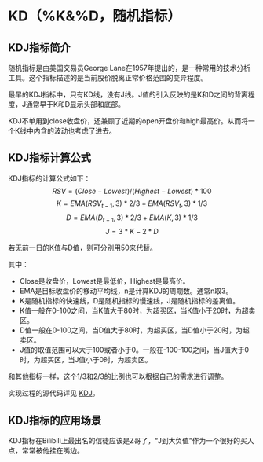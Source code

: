 # KD（%K&%D，随机指标）

## KDJ指标简介
随机指标是由美国交易员George Lane在1957年提出的，是一种常用的技术分析工具。这个指标描述的是当前股价脱离正常价格范围的变异程度。

最早的KDJ指标中，只有KD线，没有J线。J值的引入反映的是K和D之间的背离程度，J通常早于K和D显示头部和底部。

KDJ不单用到close收盘价，还兼顾了近期的open开盘价和high最高价。从而将一个K线中内含的波动也考虑了进去。
## KDJ指标计算公式
KDJ指标的计算公式如下：
$$RSV = (Close - Lowest) / (Highest - Lowest) * 100$$
$$K = EMA(RSV_{t-1}, 3) * 2 / 3 + EMA(RSV_t, 3) * 1 / 3$$
$$D = EMA(D_{t-1}, 3) * 2 / 3 + EMA(K, 3) * 1 / 3$$
$$J = 3 * K - 2 * D$$

若无前一日的K值与D值，则可分别用50来代替。

其中：
-   Close是收盘价，Lowest是最低价，Highest是最高价。
-   EMA是目标收盘价的移动平均线，n是计算KDJ的周期数。通常n取3。
-   K是随机指标的快速线，D是随机指标的慢速线，J是随机指标的差离值。
-   K值一般在0-100之间，当K值大于80时，为超买区，当K值小于20时，为超卖区。
-   D值一般在0-100之间，当D值大于80时，为超买区，当D值小于20时，为超卖区。
-   J值的取值范围可以大于100或者小于0。一般在-100-100之间，当J值大于0时，为超买区，当J值小于0时，为超卖区。

和其他指标一样，这个1/3和2/3的比例也可以根据自己的需求进行调整。

实现过程的源代码详见 [KDJ](KDJ.pine)。

## KDJ指标的应用场景

KDJ指标在Bilibili上最出名的信徒应该是Z哥了，“J到大负值”作为一个很好的买入点，常常被他挂在嘴边。